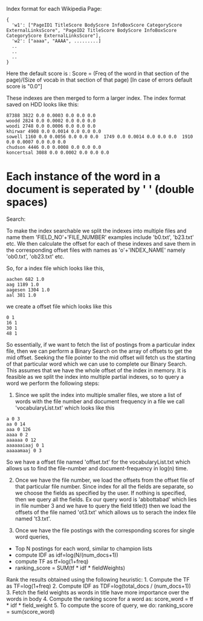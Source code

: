 
Index format for each Wikipedia Page:
```
{
  'w1': ["PageID1 TitleScore BodyScore InfoBoxScore CategoryScore ExternalLinksScore", "PageID2 TitleScore BodyScore InfoBoxScore CategoryScore ExternalLinksScore"],
  'w2': ["aaaa", "AAAA", .........]
  ..
  ..
  ..
}
```
Here the default score is :
  Score = (Freq of the word in that section of the page)/(Size of vocab in that section of that page)
  [In case of errors default score is "0.0"]

These indexes are then merged to form a larger index. The index format saved on HDD looks like this:

```
87388 3822 0.0 0.0003 0.0 0.0 0.0
woodd 2824 0.0 0.0002 0.0 0.0 0.0
woodi 2748 0.0 0.0006 0.0 0.0 0.0
khirwar 4908 0.0 0.0014 0.0 0.0 0.0
sowell 1160 0.0 0.0056 0.0 0.0 0.0  1749 0.0 0.0014 0.0 0.0 0.0  1910 0.0 0.0007 0.0 0.0 0.0
chudson 4446 0.0 0.0008 0.0 0.0 0.0
koncertsal 3088 0.0 0.0002 0.0 0.0 0.0
```

Each instance of the word in a document is seperated by '  ' (double spaces)
=========================================================

Search:


To make the index searchable we split the indexes into multiple files and name them 'FIELD_NO'+'FILE_NUMBER' examples include 'b0.txt', 'b23.txt' etc. We then calculate the offset for each of these indexes and save them in the corresponding offset files with names as 'o'+'INDEX_NAME' namely 'ob0.txt', 'ob23.txt' etc.

So, for a index file which looks like this,
````
aachen 682 1.0
aag 1189 1.0
aagesen 1304 1.0
aal 381 1.0
````

we create a offset file which looks like this
```
0 1
16 1
30 1
48 1
```

So essentially, if we want to fetch the list of postings from a particular index file, then we can perform a Binary Search on the array of offsets to get the mid offset. Seeking the file pointer to the mid offset will fetch us the starting of that particular word which we can use to complete our Binary Search. This assumes that we have the whole offset of the index in memory. It is feasible as we split the index into multiple partial indexes, so to query a word we perform the following steps:
1. Since we split the index into multiple smaller files, we store a list of words with the file number and document frequency in a file we call 'vocabularyList.txt' which looks like this

```
a 0 3
aa 0 14
aaa 0 126
aaaa 0 2
aaaaaa 0 12
aaaaaaiaaj 0 1
aaaaamaaj 0 3

```

So we have a offset file named 'offset.txt' for the vocabularyList.txt which allows us to find the file-number and document-frequency in log(n) time.

2. Once we have the file number, we load the offsets from the offset file of that particular file number. Since index for all the fields are separate, so we choose the fields as specified by the user. If nothing is specified, then we query all the fields. Ex our query word is 'abbottabad' which lies in file number 3 and we have to query the field title(t) then we load the offsets of the file named 'ot3.txt' which allows us to serach the index file named 't3.txt'.

3. Once we have the file postings with the corresponding scores for single word queries,





- Top N postings for each word, similar to champion lists
- compute IDF as idf=log(N/(num_docs+1))
- compute TF as tf=log(1+freq)
- ranking_score = SUM(tf * idf * fieldWeights)

Rank the results obtained using the following heuristic:
    1. Compute the TF as TF=log(1+freq)
    2. Compute IDF as TDF=log(total_docs / (num_docs+1))
    3. Fetch the field weights as words in title have more importance over the words in body
    4. Compute the ranking score for a word as:
            score_word = tf * idf * field_weight
    5. To compute the score of query, we do:
            ranking_score = sum(score_word)